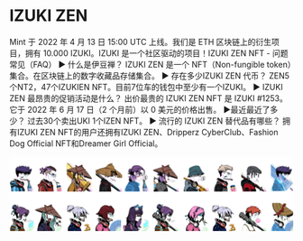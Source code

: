 # IZUKI ZEN

Mint 于 2022 年 4 月 13 日 15:00 UTC 上线。我们是 ETH 区块链上的衍生项目，拥有 10.000 IZUKI。IZUKI 是一个社区驱动的项目！IZUKI ZEN NFT - 问题常见（FAQ）
▶ 什么是伊豆禅？
IZUKI ZEN 是一个 NFT（Non-fungible token）集合。在区块链上的数字收藏品存储集合。
▶ 存在多少IZUKI ZEN 代币？
ZEN5个NT2，47个IZUKIEN NFT。目前7位车的钱包中至少有一个IZUKI。
▶ IZUKI ZEN 最昂贵的促销活动是什么？
出价最贵的 IZUKI ZEN NFT 是 IZUKI #1253。它于 2022 年 6 月 17 日（2 个月前）以 0 美元的价格出售。
▶最近最近了多少？
过去30个卖出UKI 1个IZEN NFT。
▶ 流行的 IZUKI ZEN 替代品有哪些？
拥有IZUKI ZEN NFT的用户还拥有IZUKI ZEN、Dripperz CyberClub、Fashion Dog Official NFT和Dreamer Girl Official。

![nft](unnamed.png)
